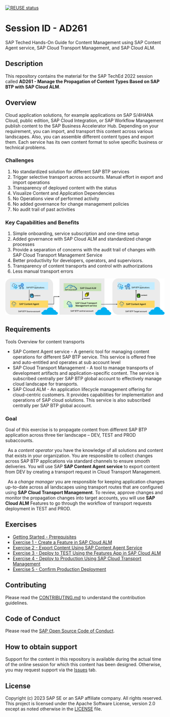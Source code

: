 [![REUSE status](https://api.reuse.software/badge/github.com/SAP-samples/teched2023-AD261)](https://api.reuse.software/info/github.com/SAP-samples/teched2023-AD261)

# Session ID - AD261
SAP Teched Hands-On Guide for Content Management using SAP Content Agent service, SAP Cloud Transport Management, and SAP Cloud ALM.

## Description

This repository contains the material for the SAP TechEd 2022 session called **AD261 - Manage the Propagation of Content Types Based on SAP BTP with SAP Cloud ALM**. 

## Overview

Cloud application solutions, for example applications on SAP S/4HANA Cloud, public edition, SAP Cloud Integration, or SAP Workflow Management publish content to the SAP Business Accelerator Hub. Depending on your requirement, you can import, and transport this content across various landscapes. Also, you can assemble different content types and export them. Each service has its own content format to solve specific business or technical problems. 

### Challenges 
1.	No standardized solution for different SAP BTP services
2.	Trigger selective transport across accounts. Manual effort in export and import operations
3.	Transparency of deployed content with the status
4.	Visualize Content and Application Dependencies
5.	No Operations view of performed activity
6.	No added governance for change management policies
7.  No audit trail of past activities


### Key Capabilities and Benefits 

1.	Simple onboarding, service subscription and one-time setup
2.	Added governance with SAP Cloud ALM and standardized change processes
3.	Provide a separation of concerns with the audit trail of changes with SAP Cloud Transport Management Service 
4.	Better productivity for developers, operators, and supervisors.
5.	Transparency of content transports and control with authorizations
6.	Less manual transport errors

<img src="exercises/ex0/images/Overview.png" width="1000">

## Requirements

Tools Overview for content transports 
 - SAP Content Agent service - A generic tool for managing content operations for different SAP BTP service. This service is offered free and auto-entitled and operates at sub account level
 - SAP Cloud Transport Management - A tool to manage transports of development artifacts and application-specific content. The service is subscribed centrally per SAP BTP global account to effectively manage cloud landscape for transports.
 - SAP Cloud ALM - An application lifecycle management offering for cloud-centric customers. It provides capabilities for implementation and operations of SAP cloud solutions. This service is also subscribed centrally per SAP BTP global account.

### Goal
Goal of this exercise is to propagate content from different SAP BTP application across three tier landscape – DEV, TEST and PROD subaccounts.

  As a *content operator* you have the knowledge of all solutions and content that exists in your organization. You are responsible to collect changes across SAP BTP applications via standard channels to ensure smooth deliveries. You will use SAP **SAP Content Agent service** to export content from DEV by creating a transport request in Cloud Transport Management.

  As a *change manager* you are responsible for keeping application changes up-to-date across all landscapes using transport routes that are configured using **SAP Cloud Transport Management**.
To review, approve changes and monitor the propagation changes into target accounts, you will use **SAP Cloud ALM** Features to go through the workflow of transport requests deployment in TEST and PROD.


## Exercises

- [Getting Started - Prerequisites](exercises/ex0/README.md)
- [Exercise 1 - Create a Feature in SAP Cloud ALM](exercises/ex1/README.md)
- [Exercise 2 - Export Content Using SAP Content Agent Service](exercises/ex2/README.md)
- [Exercise 3 - Deploy to TEST Using the Features App in SAP Cloud ALM](exercises/ex3/README.md)
- [Exercise 4 - Deploy to Production Using SAP Cloud Transport Management](exercises/ex4/README.md)
- [Exercise 5 - Confirm Production Deployment](exercises/ex5/README.md)  


## Contributing
Please read the [CONTRIBUTING.md](./CONTRIBUTING.md) to understand the contribution guidelines.

## Code of Conduct
Please read the [SAP Open Source Code of Conduct](https://github.com/SAP-samples/.github/blob/main/CODE_OF_CONDUCT.md).

## How to obtain support

Support for the content in this repository is available during the actual time of the online session for which this content has been designed. Otherwise, you may request support via the [Issues](../../issues) tab.

## License
Copyright (c) 2023 SAP SE or an SAP affiliate company. All rights reserved. This project is licensed under the Apache Software License, version 2.0 except as noted otherwise in the [LICENSE](LICENSES/Apache-2.0.txt) file.
